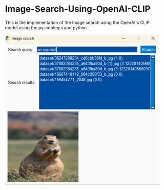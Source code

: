 # Image-Search-Using-OpenAI-CLIP
This is the implementation of the Image search using the OpenAI's CLIP model using the pysimplegui and python.


<img src="ss.jfif"
    alt="Markdown Monster icon"
    style="float: left; margin-right: 10px;" />
